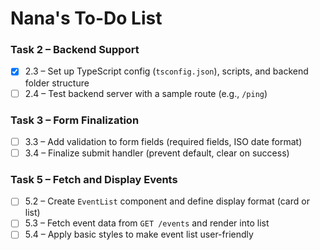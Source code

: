 # Nana's To-Do List

### Task 2 – Backend Support

- [x] 2.3 – Set up TypeScript config (`tsconfig.json`), scripts, and backend folder structure
- [ ] 2.4 – Test backend server with a sample route (e.g., `/ping`)

### Task 3 – Form Finalization

- [ ] 3.3 – Add validation to form fields (required fields, ISO date format)
- [ ] 3.4 – Finalize submit handler (prevent default, clear on success)

### Task 5 – Fetch and Display Events

- [ ] 5.2 – Create `EventList` component and define display format (card or list)
- [ ] 5.3 – Fetch event data from `GET /events` and render into list
- [ ] 5.4 – Apply basic styles to make event list user-friendly
